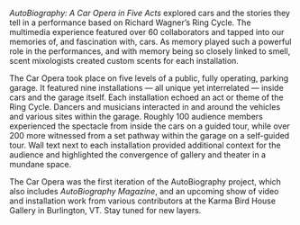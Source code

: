 *AutoBiography: A Car Opera in Five Acts* explored cars and the stories they tell in a performance based on Richard Wagner’s Ring Cycle. The multimedia experience featured over 60 collaborators and tapped into our memories of, and fascination with, cars. As memory played such a powerful role in the performances, and with memory being so closely linked to smell, scent mixologists created custom scents for each installation.

The Car Opera took place on five levels of a public, fully operating, parking garage. It featured nine installations — all unique yet interrelated — inside cars and the garage itself. Each installation echoed an act or theme of the Ring Cycle. Dancers and musicians interacted in and around the vehicles and various sites within the garage. Roughly 100 audience members experienced the spectacle from inside the cars on a guided tour, while over 200 more witnessed
from a set pathway within the garage on a self-guided tour. Wall text next to each installation provided additional context for the audience and highlighted the convergence of gallery and theater in a mundane space.

The Car Opera was the first iteration of the AutoBiography project, which also includes *AutoBiography Magazine*, and an upcoming show of video and installation work from various contributors at the Karma Bird House Gallery in Burlington, VT. Stay tuned for new layers.